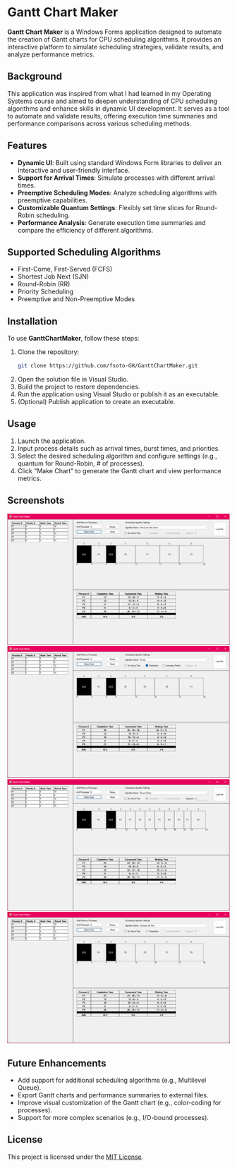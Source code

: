 # Gantt Chart Maker

**Gantt Chart Maker** is a Windows Forms application designed to automate the creation of Gantt charts for CPU scheduling algorithms. It provides an interactive platform to simulate scheduling strategies, validate results, and analyze performance metrics.

## Background

This application was inspired from what I had learned in my Operating Systems course and aimed to deepen understanding of CPU scheduling algorithms and enhance skills in dynamic UI development. It serves as a tool to automate and validate results, offering execution time summaries and performance comparisons across various scheduling methods.

## Features

- **Dynamic UI**: Built using standard Windows Form libraries to deliver an interactive and user-friendly interface.
- **Support for Arrival Times**: Simulate processes with different arrival times.
- **Preemptive Scheduling Modes**: Analyze scheduling algorithms with preemptive capabilities.
- **Customizable Quantum Settings**: Flexibly set time slices for Round-Robin scheduling.
- **Performance Analysis**: Generate execution time summaries and compare the efficiency of different algorithms.

## Supported Scheduling Algorithms

- First-Come, First-Served (FCFS)
- Shortest Job Next (SJN)
- Round-Robin (RR)
- Priority Scheduling
- Preemptive and Non-Preemptive Modes

## Installation

To use **GanttChartMaker**, follow these steps:

1. Clone the repository:
   ```bash
   git clone https://github.com/fsoto-GH/GanttChartMaker.git
   ```
2. Open the solution file in Visual Studio.
3. Build the project to restore dependencies.
4. Run the application using Visual Studio or publish it as an executable.
5. (Optional) Publish application to create an executable.

## Usage

1. Launch the application.
2. Input process details such as arrival times, burst times, and priorities.
3. Select the desired scheduling algorithm and configure settings (e.g., quantum for Round-Robin, # of processes).
4. Click "Make Chart" to generate the Gantt chart and view performance metrics.

## Screenshots

![Image of application simulating first come first serve scheduling with idle time.](screenies/gantt_fcfs.png)
![Image of application simulating priority scheduling with idle time.](screenies/gantt_priority.png)
![Image of application simulating round robin scheduling with idle time.](screenies/gantt_roundrobin.png)
![Image of application simulating shortest job first scheduling with idle time.](screenies/gantt_sjf.png)

## Future Enhancements

- Add support for additional scheduling algorithms (e.g., Multilevel Queue).
- Export Gantt charts and performance summaries to external files.
- Improve visual customization of the Gantt chart (e.g., color-coding for processes).
- Support for more complex scenarios (e.g., I/O-bound processes).

## License

This project is licensed under the [MIT License](LICENSE).

